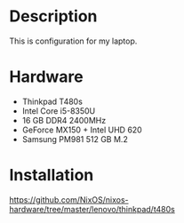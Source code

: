 # Description

This is configuration for my laptop.

# Hardware

* Thinkpad T480s
* Intel Core i5-8350U
* 16 GB DDR4 2400MHz
* GeForce MX150 + Intel UHD 620
* Samsung PM981 512 GB M.2

# Installation

https://github.com/NixOS/nixos-hardware/tree/master/lenovo/thinkpad/t480s
